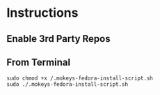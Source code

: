 # Instructions

## Enable 3rd Party Repos

## From Terminal

```
sudo chmod +x /.mokeys-fedora-install-script.sh
sudo ./.mokeys-fedora-install-script.sh
```
